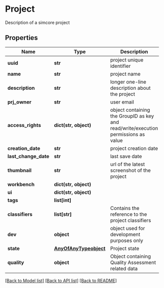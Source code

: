 # Project

Description of a simcore project

## Properties
Name | Type | Description | Notes
------------ | ------------- | ------------- | -------------
**uuid** | **str** | project unique identifier | 
**name** | **str** | project name | 
**description** | **str** | longer one-line description about the project | 
**prj_owner** | **str** | user email | 
**access_rights** | **dict(str, object)** | object containing the GroupID as key and read/write/execution permissions as value | 
**creation_date** | **str** | project creation date | 
**last_change_date** | **str** | last save date | 
**thumbnail** | **str** | url of the latest screenshot of the project | 
**workbench** | **dict(str, object)** |  | 
**ui** | **dict(str, object)** |  | [optional] 
**tags** | **list[int]** |  | [optional] 
**classifiers** | **list[str]** | Contains the reference to the project classifiers | [optional] 
**dev** | **object** | object used for development purposes only | [optional] 
**state** | [**AnyOfAnyTypeobject**](AnyOfAnyTypeobject.md) | Project state | [optional] 
**quality** | **object** | Object containing Quality Assessment related data | [optional] 

[[Back to Model list]](../README.md#documentation-for-models) [[Back to API list]](../README.md#documentation-for-api-endpoints) [[Back to README]](../README.md)


